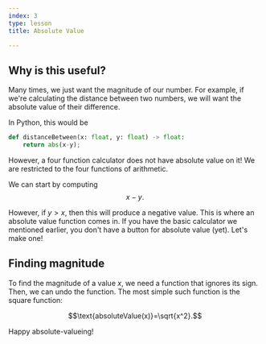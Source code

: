 ```yaml
---
index: 3
type: lesson
title: Absolute Value

---
```


## Why is this useful?

Many times, we just want the magnitude of our number. For example, if we're calculating the distance between two numbers, we will want the absolute value of their difference.

In Python, this would be
```python
def distanceBetween(x: float, y: float) -> float:
	return abs(x-y);

```
However, a four function calculator does not have absolute value on it! We are restricted to the four functions of arithmetic.

We can start by computing $$x-y.$$

However, if $y>x$, then this will produce a negative value. This is where an absolute value function comes in. If you have the basic calculator we mentioned earlier, you don't have a button for absolute value (yet). Let's make one!

## Finding magnitude
To find the magnitude of a value $x$, we need a function that ignores its sign. Then, we can undo the function. The most simple such function is the square function:

$$\text{absoluteValue(x)}=\sqrt{x^2}.$$

Happy absolute-valueing!


<!--stackedit_data:
eyJoaXN0b3J5IjpbLTEwNDY5MjkyMDcsLTU1Mzc1MzkwNyw2MT
g4ODI0MzUsMTg4NzA4ODY4M119
-->